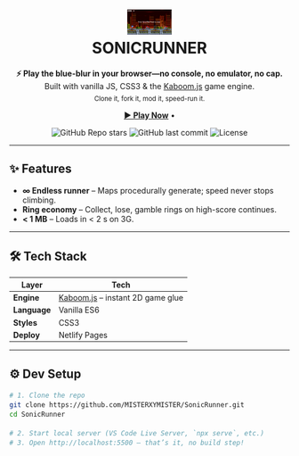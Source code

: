 <!-- ---------------  SONICRUNNER  --------------- -->
<h1 align="center">
  <img src="public/Images/Thumbnail.png" width="80" alt="SonicRunner logo"/>
  <br>
  SONICRUNNER
  <br>
</h1>

<p align="center">
  <b>⚡️ Play the blue-blur in your browser—no console, no emulator, no cap.</b><br>
  Built with vanilla JS, CSS3 & the <a href="https://kaboomjs.com/">Kaboom.js</a> game engine.<br>
  <sub>Clone it, fork it, mod it, speed-run it.</sub>
</p>

<p align="center">
  <a href="https://sonicrunnerclone.netlify.app/"><b>▶️ Play Now</b></a> •
</p>

<p align="center">
  <img alt="GitHub Repo stars" src="https://img.shields.io/github/stars/MISTERXYMISTER/SonicRunner?style=social">
  <img alt="GitHub last commit" src="https://img.shields.io/github/last-commit/MISTERXYMISTER/SonicRunner">
  <img alt="License" src="https://img.shields.io/badge/license-MIT-green">
</p>




---

## ✨ Features
- **∞ Endless runner** – Maps procedurally generate; speed never stops climbing.  
- **Ring economy** – Collect, lose, gamble rings on high-score continues.   
- **< 1 MB** – Loads in < 2 s on 3G.

---

## 🛠️ Tech Stack
| Layer        | Tech                                                                 |
|--------------|----------------------------------------------------------------------|
| **Engine**   | [Kaboom.js](https://kaboomjs.com/) – instant 2D game glue            |
| **Language** | Vanilla ES6                                                          |
| **Styles**   | CSS3                                                                 |
| **Deploy**   | Netlify Pages                                                        |

---

## ⚙️ Dev Setup
```bash
# 1. Clone the repo
git clone https://github.com/MISTERXYMISTER/SonicRunner.git
cd SonicRunner

# 2. Start local server (VS Code Live Server, `npx serve`, etc.)
# 3. Open http://localhost:5500 – that’s it, no build step!
